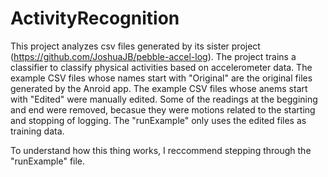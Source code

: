 # ActivityRecognition
This project analyzes csv files generated by its sister project (https://github.com/JoshuaJB/pebble-accel-log). The project trains a classifier to classify physical activities based on accelerometer data. The example CSV files whose names start with "Original" are the original files generated by the Anroid app. The example CSV files whose anems start with "Edited" were manually edited. Some of the readings at the beggining and end were removed, becasue they were motions related to the starting and stopping of logging. The "runExample" only uses the edited files as training data.

To understand how this thing works, I reccommend stepping through the "runExample" file.
